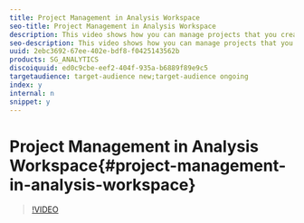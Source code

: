 ```yaml
---
title: Project Management in Analysis Workspace
seo-title: Project Management in Analysis Workspace
description: This video shows how you can manage projects that you create in Analysis Workspace in Adobe Analytics.
seo-description: This video shows how you can manage projects that you create in Analysis Workspace in Adobe Analytics.
uuid: 2ebc3692-67ee-402e-bdf8-f0425143562b
products: SG_ANALYTICS
discoiquuid: ed0c9cbe-eef2-404f-935a-b6889f89e9c5
targetaudience: target-audience new;target-audience ongoing
index: y
internal: n
snippet: y
---
```


# Project Management in Analysis Workspace{#project-management-in-analysis-workspace}

>[!VIDEO](https://video.tv.adobe.com/v/24035/?quality=12)

